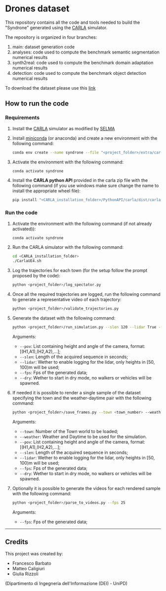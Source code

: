 # Drones dataset

This repository contains all the code and tools needed to build the "Syndrone" generated using the [CARLA](https://carla.org/) simulator.

The repository is organized in four branches:
1. main: dataset generation code
2. analyses: code used to compute the benchmark semantic segmentation numerical results
3. synth2real: code used to compute the benchmark domain adaptation numerical results
4. detection: code used to compute the benchmark object detection numerical results

To download the dataset please use this [link](https://lttm.dei.unipd.it/paper_data/syndrone/syndrone.zip)

## How to run the code

### Requirements

1. Install the [CARLA](https://carla.org/) simulator as modified by [SELMA](https://scanlab.dei.unipd.it/selma-dataset/)
2. Install [miniconda](https://docs.conda.io/en/latest/miniconda.html) (or anaconda) and create a new environment with the following command:

    ```bash
    conda env create --name syndrone --file "<project_folder>/extra/carla_env.yml"
    ```

3. Activate the environment with the following command:

    ```bash
    conda activate syndrone
    ```

4. Install the **CARLA python API** provided in the carla zip file with the following command (if you use windows make sure change the name to install the appropriate wheel file):

    ```bash
    pip install "<CARLA_installation_folder>/PythonAPI/carla/dist/carla-0.9.12-cp39-cp39-linux_x86_64.whl"
    ```

### Run the code

1. Activate the environment with the following command (if not already activated)):

    ```bash
    conda activate syndrone
    ```

2. Run the CARLA simulator with the following command:

    ```bash
    cd <CARLA_installation_folder>
    ./CarlaUE4.sh
    ```

3. Log the trajectories for each town (for the setup follow the prompt proposed by the code):

    ```bash
    python <project_folder>/log_spectator.py
    ```

4. Once all the required trajectories are logged, run the following command to generate a representative video of each trajectory:

    ```bash
    python <project_folder>/validate_trajectories.py
    ```

5. Generate the dataset with the following command:

    ```bash
    python <project_folder>/run_simulation.py --slen 120 --lidar True --fps 25
    ```

    Arguments:

    - `--pov`: List containing height and angle of the camera, format: [(H1,A1),(H2,A2),...];
    - `--slen`: Length of the acquired sequence in seconds;
    - `--lidar`: Wether to enable logging for the lidar, only heights in [50, 100)m will be used;
    - `--fps`: Fps of the generated data;
    - `--dry`: Wether to start in dry mode, no walkers or vehicles will be spawned.

6. If needed it is possible to render a single sample of the dataset specifying the town and the weather-daytime pair with the following command:

    ```bash
    python <project_folder>/save_frames.py --town <town_number> --weather <weather_daytime_pair> --slen 120 --lidar True --fps 25
    ```

    Arguments:
    - `--town`: Number of the Town world to be loaded;
    - `--weather`: Weather and Daytime to be used for the simulation.
    - `--pov`: List containing height and angle of the camera, format: [(H1,A1),(H2,A2),...];
    - `--slen`: Length of the acquired sequence in seconds;
    - `--lidar`: Wether to enable logging for the lidar, only heights in [50, 100)m will be used;
    - `--fps`: Fps of the generated data;
    - `--dry`: Wether to start in dry mode, no walkers or vehicles will be spawned.

7. Optionally it is possible to generate the videos for each rendered sample with the following command:

    ```bash
    python <project_folder>/parse_to_videos.py --fps 25
    ```

    Arguments:

    - `--fps`: Fps of the generated data;

---

## Credits

This project was created by:

- Francesco Barbato
- Matteo Caligiuri
- Giulia Rizzoli

(Dipartimento di Ingegneria dell'Informazione (DEI) - UniPD)
